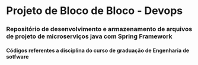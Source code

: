 # Projeto de Bloco de Bloco - Devops

### Repositório de desenvolvimento e armazenamento de arquivos de projeto de microserviços java com Spring Framework
#### Códigos referentes a disciplina do curso de graduação de Engenharia de sotfware
